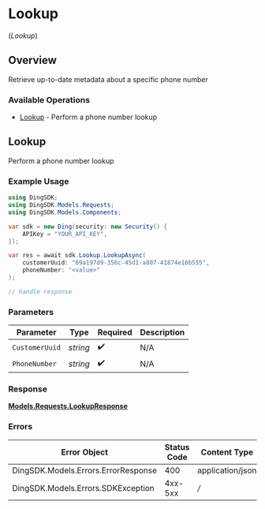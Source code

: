 # Lookup
(*Lookup*)

## Overview

Retrieve up-to-date metadata about a specific phone number

### Available Operations

* [Lookup](#lookup) - Perform a phone number lookup

## Lookup

Perform a phone number lookup

### Example Usage

```csharp
using DingSDK;
using DingSDK.Models.Requests;
using DingSDK.Models.Components;

var sdk = new Ding(security: new Security() {
    APIKey = "YOUR_API_KEY",
});

var res = await sdk.Lookup.LookupAsync(
    customerUuid: "69a197d9-356c-45d1-a807-41874e16b555",
    phoneNumber: "<value>"
);

// handle response
```

### Parameters

| Parameter          | Type               | Required           | Description        |
| ------------------ | ------------------ | ------------------ | ------------------ |
| `CustomerUuid`     | *string*           | :heavy_check_mark: | N/A                |
| `PhoneNumber`      | *string*           | :heavy_check_mark: | N/A                |

### Response

**[Models.Requests.LookupResponse](../../Models/Requests/LookupResponse.md)**

### Errors

| Error Object                        | Status Code                         | Content Type                        |
| ----------------------------------- | ----------------------------------- | ----------------------------------- |
| DingSDK.Models.Errors.ErrorResponse | 400                                 | application/json                    |
| DingSDK.Models.Errors.SDKException  | 4xx-5xx                             | */*                                 |
